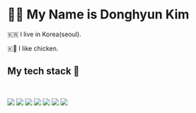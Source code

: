<h1>👋🏻 My Name is Donghyun Kim</h1>

<p>🇰🇷 I live in Korea(seoul).</p>
<p>🇰🍗 I like chicken.</p>

<h2>My tech stack 📖</h2>
<br>



<img src="https://img.shields.io/badge/HTML5-orange"></img> <img src="https://img.shields.io/badge/CSS3-blue"></img> <img src="https://img.shields.io/badge/JAVASCRIPT-yellow"></img> <img src="https://img.shields.io/badge/Figma-ff69b4"></img> <img src="https://img.shields.io/badge/Ai-2E0402"></img> <img src="https://img.shields.io/badge/Ps-071D34"></img> <img src="https://img.shields.io/badge/GitHub-black"></img>  

